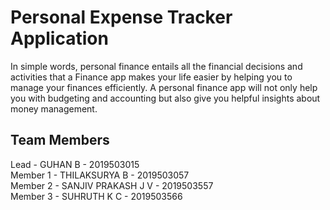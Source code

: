 # Personal Expense Tracker Application
In simple words, personal finance entails all the financial decisions and activities that a 
Finance app makes your life easier by helping you to manage your finances efficiently. A personal 
finance app will not only help you with budgeting and accounting but also give you helpful insights about money management.

## Team Members
Lead     - GUHAN B            - 2019503015 <br>
Member 1 - THILAKSURYA B      - 2019503057 <br>
Member 2 - SANJIV PRAKASH J V - 2019503557 <br>
Member 3 - SUHRUTH K C        - 2019503566 <br>

